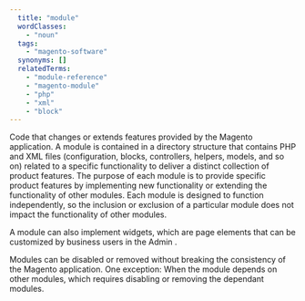 ```yaml
---
  title: "module"
  wordClasses:
    - "noun"
  tags:
    - "magento-software"
  synonyms: []
  relatedTerms:
    - "module-reference"
    - "magento-module"
    - "php"
    - "xml"
    - "block"
---
```

Code that changes or extends features provided by the Magento application. A module is contained in a directory structure that contains PHP and XML files (configuration, blocks, controllers, helpers, models, and so on) related to a specific functionality to deliver a distinct collection of product features.
The purpose of each module is to provide specific product features by implementing new functionality or extending the functionality of other modules. Each module is designed to function independently, so the inclusion or exclusion of a particular module does not impact the functionality of other modules.

A module can also implement widgets, which are page elements that can be customized by business users in the Admin .

Modules can be disabled or removed without breaking the consistency of the Magento application. One exception: When the module depends on other modules, which requires disabling or removing the dependant modules.
